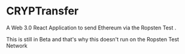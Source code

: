 # CRYPTransfer
A Web 3.0 React Application to send Ethereum via the Ropsten Test .


This is still in Beta and that's why this doesn't run on the Ropsten Test Network

